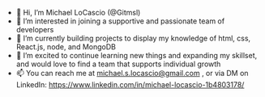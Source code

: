 - 👋 Hi, I’m Michael LoCascio (@Gitmsl)
- 👀 I’m interested in joining a supportive and passionate team of developers
- 🌱 I’m currently building projects to display my knowledge of html, css, React.js, node, and MongoDB
- 💞️ I’m excited to continue learning new things and expanding my skillset, and would love to find a team that supports individual growth
- 📫 You can reach me at michael.s.locascio@gmail.com , or via DM on LinkedIn: https://www.linkedin.com/in/michael-locascio-1b4803178/

<!---
Gitmsl/Gitmsl is a ✨ special ✨ repository because its `README.md` (this file) appears on your GitHub profile.
You can click the Preview link to take a look at your changes.
--->

